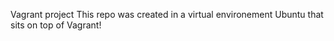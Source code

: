 Vagrant project
This repo was created in a virtual environement Ubuntu that sits on top of Vagrant!
